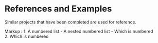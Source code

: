 # References and Examples
Similar projects that have been completed are used for reference.

 Markup : 1. A numbered list
              - A nested numbered list
              - Which is numbered
          2. Which is numbered
